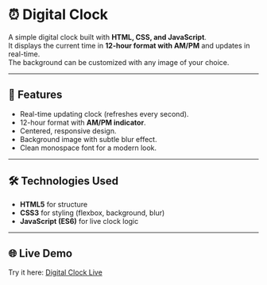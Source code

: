 # ⏰ Digital Clock

A simple digital clock built with **HTML, CSS, and JavaScript**.  
It displays the current time in **12-hour format with AM/PM** and updates in real-time.  
The background can be customized with any image of your choice.  

---

## 🚀 Features
- Real-time updating clock (refreshes every second).
- 12-hour format with **AM/PM indicator**.
- Centered, responsive design.
- Background image with subtle blur effect.
- Clean monospace font for a modern look.

---

## 🛠️ Technologies Used
- **HTML5** for structure
- **CSS3** for styling (flexbox, background, blur)
- **JavaScript (ES6)** for live clock logic

---

## 🌐 Live Demo
Try it here: [Digital Clock Live](https://vidhisonani.github.io/digital_clock/)

